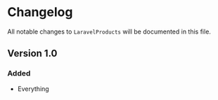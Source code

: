 # Changelog

All notable changes to `LaravelProducts` will be documented in this file.

## Version 1.0

### Added
- Everything

